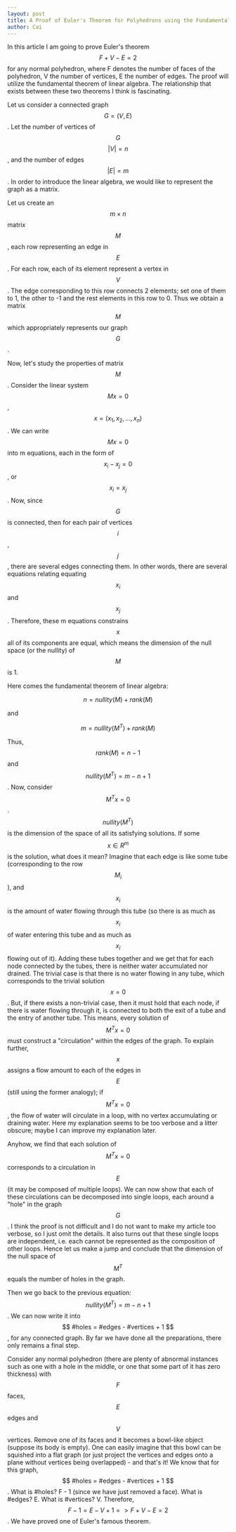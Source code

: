 ```yaml
---
layout: post
title: A Proof of Euler's Theorem for Polyhedrons using the Fundamental Theorem of Linear Algebra
author: Cai
---
```


In this article I am going to prove Euler's theorem $$ F+V-E=2 $$
for any normal polyhedron, where F denotes the number of faces
of the polyhedron, V the number of vertices, E the number of
edges. The proof will utilize the fundamental theorem of linear
algebra. The relationship that exists between these two theorems
I think is fascinating.

Let us consider a connected graph $$ G=(V,E) $$. Let the number of vertices of
$$G$$ $$ |V|=n $$, and the number of edges $$ |E|=m $$. In order to introduce
the linear algebra, we would like to represent the graph as a matrix.

Let us create an $$ m\times n $$ matrix $$ M $$,
each row representing an edge in $$ E $$. For each row, each of its element
represent a vertex in $$ V $$. The edge corresponding to this row connects
2 elements; set one of them to 1, the other to -1 and the rest elements in this row
to 0. Thus we obtain a matrix $$ M $$ which appropriately represents our graph
$$G$$.

Now, let's study the properties of matrix $$ M $$. Consider the linear system
$$ M x = 0$$, $$ x = (x_1, x_2, ..., x_n) $$. We can write $$ Mx = 0 $$ into m equations, each in the form of $$ x_i - x_j = 0 $$, or $$ x_i = x_j $$. Now, since $$G $$ is
connected, then for each pair of vertices $$i $$, $$ j $$, there are several edges
connecting them. In other words, there are several equations relating equating $$ x_i $$
and $$x_j $$. Therefore, these m equations constrains $$ x $$ all of its components are equal, which means the dimension of the null space (or the nullity) of $$ M $$ is 1.

Here comes the fundamental theorem of linear algebra:

$$
n = nullity(M) + rank(M)
$$

and

$$
m = nullity(M^T) + rank(M)
$$

Thus, $$ rank(M) = n - 1 $$ and $$ nullity(M^T) = m-n+1 $$. Now, consider $$ M^T x = 0 $$. $$ nullity(M^T) $$ is the dimension of the space of all its satisfying solutions. If some $$ x \in R^m $$ is the solution, what does it mean? Imagine that each edge is like some tube (corresponding to the row $$ M_i $$), and $$ x_i $$ is the amount of water flowing
through this tube (so there is as much as $$ x_i $$ of water entering this tube and as much as $$ x_i $$ flowing out of it). Adding these tubes together and we get that for each node connected by the tubes, there is neither water accumulated nor drained. The trivial case is that there is no water flowing in any tube, which corresponds to the trivial solution $$ x = 0 $$. But, if there exists a non-trivial case, then it must hold that each node, if there is water flowing through it, is connected to both the exit of a tube and the entry of another tube. This means, every solution of $$ M^T x = 0 $$ must construct a "circulation" within the edges of the graph. To explain further, $$ x $$ assigns a flow amount to each of the edges in $$ E $$ (still using the former analogy); if $$ M^T x = 0 $$, the flow of water will circulate in a loop, with no vertex accumulating or draining water. Here my explanation seems to be too verbose and a litter obscure; maybe I can improve my explanation later.

Anyhow, we find that each solution of $$ M^T x = 0 $$ corresponds to a circulation in $$ E $$ (it may be composed of multiple loops). We can now show that each of these circulations can be decomposed into single loops, each around a "hole" in the graph $$ G $$. I think the proof is not difficult and I do not want to make my article too verbose, so I just omit the details. It also turns out that these single loops are independent, i.e. each cannot be represented as the composition of other loops. Hence let us make a jump and conclude that the dimension of the null space of $$ M^T $$ equals the number of holes in the graph.

Then we go back to the previous equation: $$ nullity(M^T) = m-n+1 $$. We can now write it into $$ #holes = #edges - #vertices + 1 $$, for any connected graph. By far we have done all the preparations, there only remains a final step.

Consider any normal polyhedron (there are plenty of abnormal instances such as one with a hole in the middle, or one that some part of it has zero thickness) with $$ F $$ faces, $$ E $$ edges and $$ V $$ vertices. Remove one of its faces and it becomes a bowl-like object (suppose its body is empty). One can easily imagine that this bowl can be squished into a flat graph (or just project the vertices and edges onto a plane without vertices being overlapped) - and that's it! We know that for this graph, $$ #holes = #edges - #vertices + 1 $$. What is #holes? F - 1 (since we have just removed a face). What is #edges? E. What is #vertices? V.
Therefore, $$ F-1 = E-V+1 => F+V-E=2 $$. We have proved one of Euler's famous theorem.
